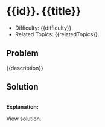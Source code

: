 # {{id}}. {{title}}

- Difficulty: {{difficulty}}.
- Related Topics: {{relatedTopics}}.

## Problem

{{description}}

## Solution

```javascript

```

**Explanation:**

View solution.
